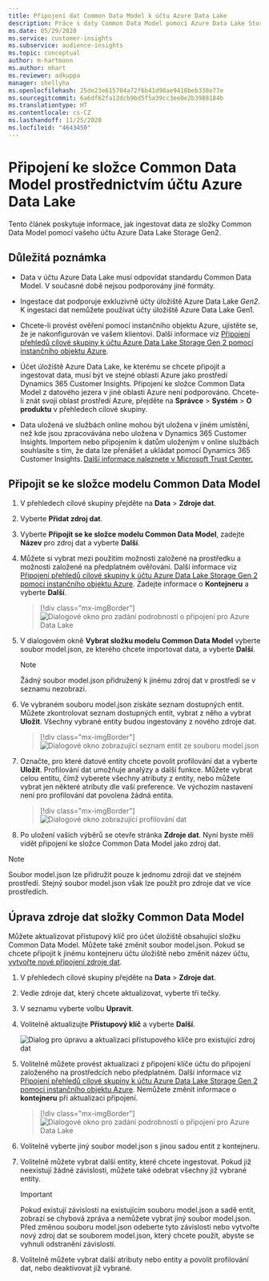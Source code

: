 ```yaml
---
title: Připojení dat Common Data Model k účtu Azure Data Lake
description: Práce s daty Common Data Model pomocí Azure Data Lake Storage.
ms.date: 05/29/2020
ms.service: customer-insights
ms.subservice: audience-insights
ms.topic: conceptual
author: m-hartmann
ms.author: mhart
ms.reviewer: adkuppa
manager: shellyha
ms.openlocfilehash: 25de23e615704a72f6b41d98ae9418beb338e77e
ms.sourcegitcommit: 6a6df62fa12dcb9bd5f5a39cc3ee0e2b3988184b
ms.translationtype: HT
ms.contentlocale: cs-CZ
ms.lasthandoff: 11/25/2020
ms.locfileid: "4643450"
---
```

# <a name="connect-to-a-common-data-model-folder-using-an-azure-data-lake-account"></a>Připojení ke složce Common Data Model prostřednictvím účtu Azure Data Lake

Tento článek poskytuje informace, jak ingestovat data ze složky Common Data Model pomocí vašeho účtu Azure Data Lake Storage Gen2.

## <a name="important-considerations"></a>Důležitá poznámka

- Data v účtu Azure Data Lake musí odpovídat standardu Common Data Model. V současné době nejsou podporovány jiné formáty.

- Ingestace dat podporuje exkluzivně účty úložiště Azure Data Lake *Gen2*. K ingestaci dat nemůžete používat účty úložiště Azure Data Lake Gen1.

- Chcete-li provést ověření pomocí instančního objektu Azure, ujistěte se, že je nakonfigurován ve vašem klientovi. Další informace viz [Připojení přehledů cílové skupiny k účtu Azure Data Lake Storage Gen 2 pomocí instančního objektu Azure](connect-service-principal.md).

- Účet úložiště Azure Data Lake, ke kterému se chcete připojit a ingestovat data, musí být ve stejné oblasti Azure jako prostředí Dynamics 365 Customer Insights. Připojení ke složce Common Data Model z datového jezera v jiné oblasti Azure není podporováno. Chcete-li znát svoji oblast prostředí Azure, přejděte na **Správce** > **Systém** > **O produktu** v přehledech cílové skupiny.

- Data uložená ve službách online mohou být uložena v jiném umístění, než kde jsou zpracovávána nebo uložena v Dynamics 365 Customer Insights. Importem nebo připojením k datům uloženým v online službách souhlasíte s tím, že data lze přenášet a ukládat pomocí Dynamics 365 Customer Insights. [Další informace naleznete v Microsoft Trust Center.](https://www.microsoft.com/trust-center)

## <a name="connect-to-a-common-data-model-folder"></a>Připojit se ke složce modelu Common Data Model

1. V přehledech cílové skupiny přejděte na **Data** > **Zdroje dat**.

1. Vyberte **Přidat zdroj dat**.

1. Vyberte **Připojit se ke složce modelu Common Data Model**, zadejte **Název** pro zdroj dat a vyberte **Další**.

1. Můžete si vybrat mezi použitím možnosti založené na prostředku a možnosti založené na předplatném ověřování. Další informace viz [Připojení přehledů cílové skupiny k účtu Azure Data Lake Storage Gen 2 pomocí instančního objektu Azure](connect-service-principal.md). Zadejte informace o **Kontejneru** a vyberte **Další**.
   > [!div class="mx-imgBorder"]
   > ![Dialogové okno pro zadání podrobností o připojení pro Azure Data Lake](media/enter-new-storage-details.png)

1. V dialogovém okně **Vybrat složku modelu Common Data Model** vyberte soubor model.json, ze kterého chcete importovat data, a vyberte **Další**.
   > [!NOTE]
   > Žádný soubor model.json přidružený k jinému zdroj dat v prostředí se v seznamu nezobrazí.

1. Ve vybraném souboru model.json získáte seznam dostupných entit. Můžete zkontrolovat seznam dostupných entit, vybrat z něho a vybrat **Uložit**. Všechny vybrané entity budou ingestovány z nového zdroje dat.
   > [!div class="mx-imgBorder"]
   > ![Dialogové okno zobrazující seznam entit ze souboru model.json](media/review-entities.png)

8. Označte, pro které datové entity chcete povolit profilování dat a vyberte **Uložit**. Profilování dat umožňuje analýzy a další funkce. Můžete vybrat celou entitu, čímž vyberete všechny atributy z entity, nebo můžete vybrat jen některé atributy dle vaší preference. Ve výchozím nastavení není pro profilování dat povolena žádná entita.
   > [!div class="mx-imgBorder"]
   > ![Dialogové okno zobrazující profilování dat](media/dataprofiling-entities.png)

9. Po uložení vašich výběrů se otevře stránka **Zdroje dat**. Nyní byste měli vidět připojení ke složce Common Data Model jako zdroj dat.

> [!NOTE]
> Soubor model.json lze přidružit pouze k jednomu zdroji dat ve stejném prostředí. Stejný soubor model.json však lze použít pro zdroje dat ve více prostředích.

## <a name="edit-a-common-data-model-folder-data-source"></a>Úprava zdroje dat složky Common Data Model

Můžete aktualizovat přístupový klíč pro účet úložiště obsahující složku Common Data Model. Můžete také změnit soubor model.json. Pokud se chcete připojit k jinému kontejneru účtu úložiště nebo změnit název účtu, [vytvořte nové připojení zdroje dat](#connect-to-a-common-data-model-folder).

1. V přehledech cílové skupiny přejděte na **Data** > **Zdroje dat**.

2. Vedle zdroje dat, který chcete aktualizovat, vyberte tři tečky.

3. V seznamu vyberte volbu **Upravit**.

4. Volitelně aktualizujte **Přístupový klíč** a vyberte **Další**.

   ![Dialog pro úpravu a aktualizaci přístupového klíče pro existující zdroj dat](media/edit-access-key.png)

5. Volitelně můžete provést aktualizaci z připojení klíče účtu do připojení založeného na prostředcích nebo předplatném. Další informace viz [Připojení přehledů cílové skupiny k účtu Azure Data Lake Storage Gen 2 pomocí instančního objektu Azure](connect-service-principal.md). Nemůžete změnit informace o **kontejneru** při aktualizaci připojení.
   > [!div class="mx-imgBorder"]
   > ![Dialogové okno pro zadání podrobností o připojení pro Azure Data Lake](media/enter-existing-storage-details.png)

6. Volitelně vyberte jiný soubor model.json s jinou sadou entit z kontejneru.

7. Volitelně můžete vybrat další entity, které chcete ingestovat. Pokud již neexistují žádné závislosti, můžete také odebrat všechny již vybrané entity.

   > [!IMPORTANT]
   > Pokud existují závislosti na existujícím souboru model.json a sadě entit, zobrazí se chybová zpráva a nemůžete vybrat jiný soubor model.json. Před změnou souboru model.json odeberte tyto závislosti nebo vytvořte nový zdroj dat se souborem model.json, který chcete použít, abyste se vyhnuli odstranění závislostí.

8. Volitelně můžete vybrat další atributy nebo entity a povolit profilování dat, nebo deaktivovat již vybrané.   
